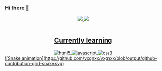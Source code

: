 ### Hi there 👋

<!--
**vxgnxx/vxgnxx** is a ✨ _special_ ✨ repository because its `README.md` (this file) appears on your GitHub profile.

Here are some ideas to get you started:

- 🔭 I’m currently working on ...
- 🌱 I’m currently learning ...
- 👯 I’m looking to collaborate on ...
- 🤔 I’m looking for help with ...
- 💬 Ask me about ...
- 📫 How to reach me: ...
- 😄 Pronouns: ...
- ⚡ Fun fact: ...
-->

<div align="center">
  <a href="https://github.com/rafaballerini">
  <img height="180em" src="https://github-readme-stats.vercel.app/api?username=vxgnxx&show_icons=true&theme=highcontrast&include_all_commits=true&count_private=true"/>
  <img height="180em" src="https://github-readme-stats.vercel.app/api/top-langs/?username=vxgnxx&layout=compact&langs_count=7&theme=highcontrast"/>
</div>

<div style="display: inline_block" align="center"><br>
  <h2> Currently learning </h2>
  <img align="center" alt="html5" height="60" width="80" src="https://cdn.jsdelivr.net/gh/devicons/devicon/icons/html5/html5-plain.svg" />
  <img align="center" alt="javascript" height="60" width="80" src="https://cdn.jsdelivr.net/gh/devicons/devicon/icons/javascript/javascript-plain.svg" />
  <img align="center" alt="css3" height="60" width="80" src="https://cdn.jsdelivr.net/gh/devicons/devicon/icons/css3/css3-plain.svg" />
</div>
  
<div>
  ![Snake animation](https://github.com/vxgnxx/vxgnxx/blob/output/github-contribution-grid-snake.svg)
</div>
